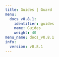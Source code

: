 ```yaml
---
title: Guides | Guard
menu:
  docs_v0.8.1:
    identifier: guides
    name: Guides
    weight: 40
menu_name: docs_v0.8.1
info:
  version: v0.8.1
---
```


